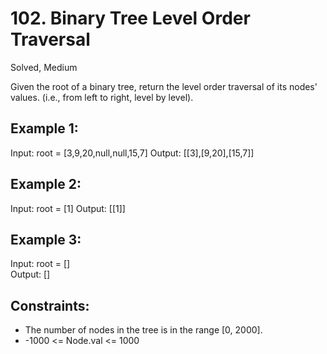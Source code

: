 # 102. Binary Tree Level Order Traversal
Solved, Medium

Given the root of a binary tree, return the level order traversal of its nodes' values. (i.e., from left to right, level by level).  

Example 1:
---
Input: root = [3,9,20,null,null,15,7]
Output: [[3],[9,20],[15,7]]

Example 2:
---
Input: root = [1]
Output: [[1]]

Example 3:
---
Input: root = []  
Output: []  
 

Constraints:
---
* The number of nodes in the tree is in the range [0, 2000].
* -1000 <= Node.val <= 1000
